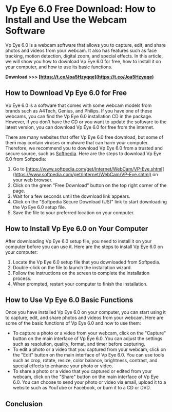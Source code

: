 # Vp Eye 6.0 Free Download: How to Install and Use the Webcam Software
 
Vp Eye 6.0 is a webcam software that allows you to capture, edit, and share photos and videos from your webcam. It also has features such as face tracking, motion detection, digital zoom, and special effects. In this article, we will show you how to download Vp Eye 6.0 for free, how to install it on your computer, and how to use its basic functions.
 
**Download >>> [https://t.co/Joa5Hzyqqe](https://t.co/Joa5Hzyqqe)**


 
## How to Download Vp Eye 6.0 for Free
 
Vp Eye 6.0 is a software that comes with some webcam models from brands such as A4Tech, Genius, and Philips. If you have one of these webcams, you can find the Vp Eye 6.0 installation CD in the package. However, if you don't have the CD or you want to update the software to the latest version, you can download Vp Eye 6.0 for free from the internet.
 
There are many websites that offer Vp Eye 6.0 free download, but some of them may contain viruses or malware that can harm your computer. Therefore, we recommend you to download Vp Eye 6.0 from a trusted and secure source, such as [Softpedia](https://www.softpedia.com/get/Internet/WebCam/VP-Eye.shtml). Here are the steps to download Vp Eye 6.0 from Softpedia:
 
1. Go to [https://www.softpedia.com/get/Internet/WebCam/VP-Eye.shtml](https://www.softpedia.com/get/Internet/WebCam/VP-Eye.shtml) on your web browser.
2. Click on the green "Free Download" button on the top right corner of the page.
3. Wait for a few seconds until the download link appears.
4. Click on the "Softpedia Secure Download (US)" link to start downloading the Vp Eye 6.0 setup file.
5. Save the file to your preferred location on your computer.

## How to Install Vp Eye 6.0 on Your Computer
 
After downloading Vp Eye 6.0 setup file, you need to install it on your computer before you can use it. Here are the steps to install Vp Eye 6.0 on your computer:

1. Locate the Vp Eye 6.0 setup file that you downloaded from Softpedia.
2. Double-click on the file to launch the installation wizard.
3. Follow the instructions on the screen to complete the installation process.
4. When prompted, restart your computer to finish the installation.

## How to Use Vp Eye 6.0 Basic Functions
 
Once you have installed Vp Eye 6.0 on your computer, you can start using it to capture, edit, and share photos and videos from your webcam. Here are some of the basic functions of Vp Eye 6.0 and how to use them:

- To capture a photo or a video from your webcam, click on the "Capture" button on the main interface of Vp Eye 6.0. You can adjust the settings such as resolution, quality, format, and timer before capturing.
- To edit a photo or a video that you captured from your webcam, click on the "Edit" button on the main interface of Vp Eye 6.0. You can use tools such as crop, rotate, resize, color balance, brightness, contrast, and special effects to enhance your photo or video.
- To share a photo or a video that you captured or edited from your webcam, click on the "Share" button on the main interface of Vp Eye 6.0. You can choose to send your photo or video via email, upload it to a website such as YouTube or Facebook, or burn it to a CD or DVD.

## Conclusion
 <p 8cf37b1e13
 

